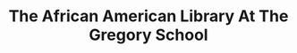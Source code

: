 ---
layout: repo
title: "The African American Library At The Gregory School"
id: 16956
permalink: repos/16956/
---
